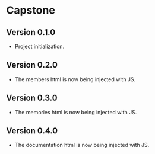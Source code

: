 # Capstone

## Version 0.1.0

- Project initialization.

## Version 0.2.0

- The members html is now being injected with JS.

## Version 0.3.0

- The memories html is now being injected with JS.

## Version 0.4.0

- The documentation html is now being injected with JS.
